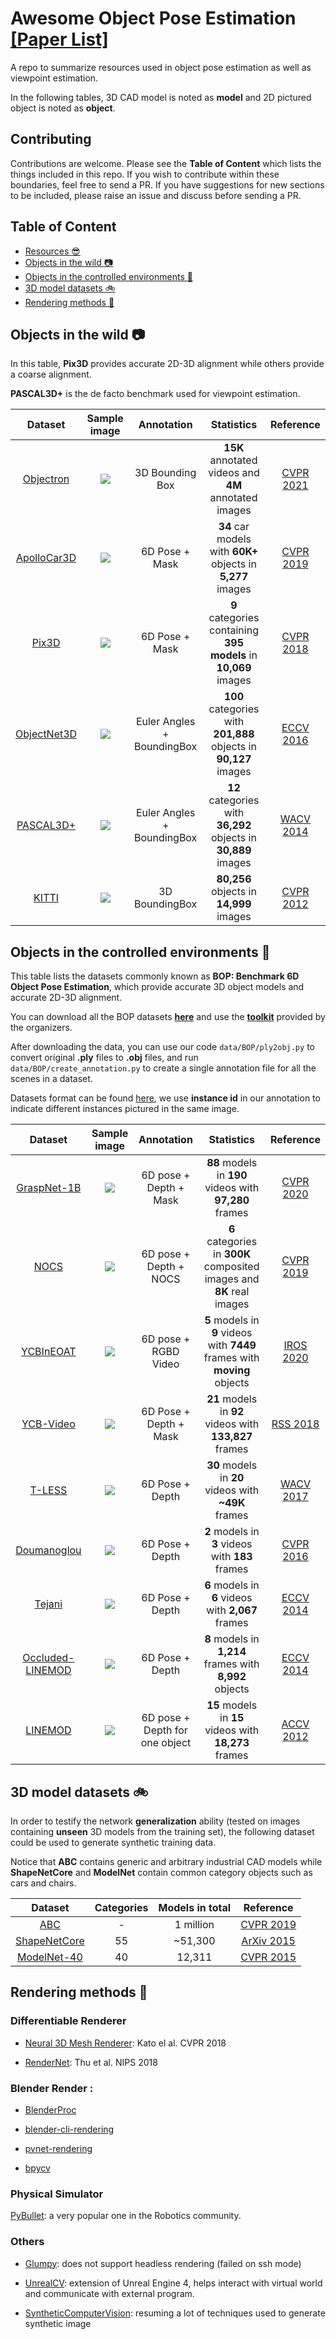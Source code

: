 # Awesome Object Pose Estimation [\[Paper List\]](https://github.com/YoungXIAO13/ObjectPoseEstimationSummary/blob/master/paper.md)
A repo to summarize resources used in object pose estimation as well as viewpoint estimation.

In the following tables, 3D CAD model is noted as **model** and 2D pictured object is noted as **object**.

## Contributing
Contributions are welcome.
Please see the **Table of Content** which lists the things included in this repo.
If you wish to contribute within these boundaries, feel free to send a PR.
If you have suggestions for new sections to be included, please raise an issue and discuss before sending a PR.


## Table of Content
* [Resources :sunglasses:](https://github.com/YoungXIAO13/ObjectPoseEstimationSummary/blob/master/paper.md)
* [Objects in the wild :camera:](#objects-in-the-wild-camera)
* [Objects in the controlled environments :movie_camera:](#objects-in-the-controlled-environments-movie_camera)
* [3D model datasets :bike:](#3d-model-datasets-bike)
* [Rendering methods :bicyclist:](#rendering-methods-mountain_bicyclist)


## Objects in the wild :camera:
In this table, **Pix3D** provides accurate 2D-3D alignment
while others provide a coarse alignment.

**PASCAL3D+** is the de facto benchmark used for viewpoint estimation.

| Dataset | Sample image | Annotation | Statistics | Reference |
| :-----: | :-----: | :-----: | :-----: | :-----: |
| [Objectron](https://github.com/google-research-datasets/Objectron/) | ![](https://github.com/google-research-datasets/Objectron/blob/master/docs/images/objectron_samples.gif) | 3D Bounding Box | **15K** annotated videos and **4M** annotated images | [CVPR 2021](https://openaccess.thecvf.com/content/CVPR2021/html/Ahmadyan_Objectron_A_Large_Scale_Dataset_of_Object-Centric_Videos_in_the_CVPR_2021_paper.html) |
| [ApolloCar3D](http://apolloscape.auto/car_instance.html) | ![](https://github.com/YoungXIAO13/6DPoseEstimationDatasets/blob/master/img/ApolloCar3D.png) | 6D Pose + Mask | **34** car models with **60K+** objects in **5,277** images | [CVPR 2019](https://arxiv.org/abs/1811.12222) |
| [Pix3D](http://pix3d.csail.mit.edu/) | ![](https://github.com/YoungXIAO13/6DPoseEstimationDatasets/blob/master/img/Pix3D.png) | 6D Pose + Mask | **9** categories containing **395 models** in **10,069** images | [CVPR 2018](http://pix3d.csail.mit.edu/papers/pix3d_cvpr.pdf) |
| [ObjectNet3D](http://cvgl.stanford.edu/projects/objectnet3d/) | ![](https://github.com/YoungXIAO13/6DPoseEstimationDatasets/blob/master/img/ObjectNet3D.png) | Euler Angles + BoundingBox | **100** categories with **201,888** objects in **90,127** images | [ECCV 2016](http://cvgl.stanford.edu/papers/xiang_eccv16.pdf) |
| [PASCAL3D+](http://cvgl.stanford.edu/projects/pascal3d.html) | ![](https://github.com/YoungXIAO13/6DPoseEstimationDatasets/blob/master/img/Pascal3D.png) | Euler Angles + BoundingBox | **12** categories with **36,292** objects in **30,889** images | [WACV 2014](https://www-cs.stanford.edu/~roozbeh/papers/wacv14.pdf) |
| [KITTI](http://www.cvlibs.net/datasets/kitti/eval_object.php) | ![](https://github.com/YoungXIAO13/6DPoseEstimationDatasets/blob/master/img/KITTI.png) | 3D BoundingBox | **80,256** objects in **14,999** images | [CVPR 2012](http://www.cvlibs.net/publications/Geiger2012CVPR.pdf) |



## Objects in the controlled environments :movie_camera:
This table lists the datasets commonly known as **BOP: Benchmark 6D Object Pose Estimation**,
which provide accurate 3D object models and accurate 2D-3D alignment.

You can download all the BOP datasets [**here**](https://bop.felk.cvut.cz/datasets/) and
use the [**toolkit**](https://github.com/thodan/bop_toolkit) provided by the organizers.

After downloading the data,
you can use our code ```data/BOP/ply2obj.py``` to convert original **.ply** files to **.obj** files,
and run ```data/BOP/create_annotation.py``` to create a single annotation file for all the scenes in a dataset.

Datasets format can be found [here](https://github.com/thodan/bop_toolkit/blob/master/docs/bop_datasets_format.md),
we use **instance id** in our annotation to indicate different instances pictured in the same image.

| Dataset | Sample image | Annotation | Statistics | Reference |
| :-----: | :-----: | :-----: | :-----: | :-----: |
| [GraspNet-1B](https://graspnet.net/index.html) | ![](https://graspnet.net/images/datakn.gif) | 6D pose + Depth + Mask| **88** models in **190** videos with **97,280** frames| [CVPR 2020](https://openaccess.thecvf.com/content_CVPR_2020/papers/Fang_GraspNet-1Billion_A_Large-Scale_Benchmark_for_General_Object_Grasping_CVPR_2020_paper.pdf)|
| [NOCS](https://hughw19.github.io/NOCS_CVPR2019) | ![](https://github.com/YoungXIAO13/6DPoseEstimationDatasets/blob/master/img/nocs_real.jpg) | 6D pose + Depth + NOCS| **6** categories in **300K** composited images and **8K** real images| [CVPR 2019](https://arxiv.org/abs/1901.02970)|
| [YCBInEOAT](https://github.com/wenbowen123/iros20-6d-pose-tracking) | ![](https://github.com/wenbowen123/BundleTrack/blob/master/media/vis_video_bleach0_method_ours_c.gif) | 6D pose + RGBD Video| **5** models in **9** videos with **7449** frames with **moving** objects| [IROS 2020](https://arxiv.org/pdf/2007.13866.pdf)|
| [YCB-Video](https://rse-lab.cs.washington.edu/projects/posecnn/) | ![](https://github.com/YoungXIAO13/6DPoseEstimationDatasets/blob/master/img/YCB-Video.png) | 6D Pose + Depth + Mask | **21** models in **92** videos with **133,827** frames| [RSS 2018](https://arxiv.org/abs/1711.00199) |
| [T-LESS](http://cmp.felk.cvut.cz/t-less/)| ![](https://github.com/YoungXIAO13/6DPoseEstimationDatasets/blob/master/img/T-LESS.png) | 6D Pose + Depth | **30** models in **20** videos with **~49K** frames | [WACV 2017](https://arxiv.org/abs/1701.05498)|
| [Doumanoglou](http://rkouskou.gitlab.io/research/6D_NBV.html)| ![](https://bop.felk.cvut.cz/media/icbin_thumb_gt.jpg)| 6D Pose + Depth | **2** models in **3** videos with **183** frames| [CVPR 2016](https://arxiv.org/abs/1512.07506)|
| [Tejani](http://rkouskou.gitlab.io/research/LCHF.html) | ![](https://bop.felk.cvut.cz/media/icmi_thumb_gt.jpg) | 6D Pose + Depth | **6** models in **6** videos with **2,067** frames | [ECCV 2014](http://rkouskou.gitlab.io/publications/docs/ECCV_2014.pdf)|
| [Occluded-LINEMOD](https://bop.felk.cvut.cz/datasets/) | ![](https://github.com/YoungXIAO13/6DPoseEstimationDatasets/blob/master/img/LINEMOD-O.jpg) | 6D Pose + Depth | **8** models in **1,214** frames with **8,992** objects | [ECCV 2014](http://wwwpub.zih.tu-dresden.de/~cvweb/publications/papers/2014/PoseEstimationECCV2014.pdf) |
| [LINEMOD](https://bop.felk.cvut.cz/datasets/) | ![](https://github.com/YoungXIAO13/6DPoseEstimationDatasets/blob/master/img/LINEMOD.jpg) | 6D pose + Depth for one object | **15** models in **15** videos with **18,273** frames | [ACCV 2012](http://www.stefan-hinterstoisser.com/papers/hinterstoisser2012accv.pdf) |


## 3D model datasets :bike:
In order to testify the network **generalization** ability
(tested on images containing **unseen** 3D models from the training set),
the following dataset could be used to generate synthetic training data.

Notice that **ABC** contains generic and arbitrary industrial CAD models
while **ShapeNetCore** and **ModelNet** contain common category objects such as cars and chairs.

| Dataset | Categories | Models in total | Reference |
| :-----: | :-----: | :-----: | :-----: |
| [ABC](https://deep-geometry.github.io/abc-dataset/) | - | 1 million | [CVPR 2019](https://arxiv.org/pdf/1812.06216.pdf) |
| [ShapeNetCore](https://www.shapenet.org/download/shapenetcore) | 55 | ~51,300 | [ArXiv 2015](https://arxiv.org/abs/1512.03012) |
| [ModelNet-40](http://modelnet.cs.princeton.edu/) | 40 | 12,311 | [CVPR 2015](https://3dshapenets.cs.princeton.edu/paper.pdf) |


## Rendering methods :mountain_bicyclist:

### Differentiable Renderer
* [Neural 3D Mesh Renderer](http://hiroharu-kato.com/projects_en/neural_renderer.html): Kato el al. CVPR 2018

* [RenderNet](https://github.com/thunguyenphuoc/RenderNet): Thu et al. NIPS 2018

### Blender Render :

* [BlenderProc](https://github.com/DLR-RM/BlenderProc)

* [blender-cli-rendering](https://github.com/yuki-koyama/blender-cli-rendering)

* [pvnet-rendering](https://github.com/zju3dv/pvnet-rendering)

* [bpycv](https://github.com/DIYer22/bpycv)

### Physical Simulator

[PyBullet](https://github.com/bulletphysics/bullet3/tree/master/examples/pybullet):
a very popular one in the Robotics community.


### Others
* [Glumpy](https://github.com/glumpy/glumpy): does not support headless rendering (failed on ssh mode)

* [UnrealCV](https://github.com/unrealcv/unrealcv): extension of Unreal Engine 4,
helps interact with virtual world and communicate with external program.

* [SyntheticComputerVision](https://github.com/unrealcv/synthetic-computer-vision):
resuming a lot of techniques used to generate synthetic image

